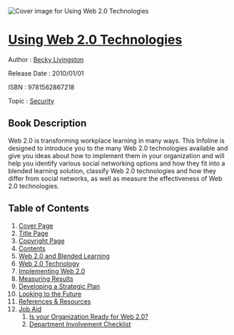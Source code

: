![Cover image for Using Web 2.0 Technologies](https://imgdetail.ebookreading.net/cover/cover/security/EB9781562867218.jpg)

[Using Web 2.0 Technologies](https://ebookreading.net/view/book/Using+Web+2.0+Technologies-EB9781562867218_1.html "Using Web 2.0 Technologies")
====================================================================================================================

Author : [Becky Livingston](https://ebookreading.net/search/author/Becky+Livingston)

Release Date : 2010/01/01

ISBN : 9781562867218

Topic : [Security](https://ebookreading.net/search/category/security)

Book Description
-----------------

Web 2.0 is transforming workplace learning in many ways. This Infoline is designed to introduce you to the many Web 2.0 technologies available and give you ideas about how to implement them in your organization and will help you identify various social networking options and how they fit into a blended learning solution, classify Web 2.0 technologies and how they differ from social networks, as well as measure the effectiveness of Web 2.0 technologies.
              
Table of Contents
-----------------

1. [Cover Page](https://ebookreading.net/view/book/Using+Web+2.0+Technologies-EB9781562867218_1.html)
1. [Title Page](https://ebookreading.net/view/book/Using+Web+2.0+Technologies-EB9781562867218_2.html)
1. [Copyright Page](https://ebookreading.net/view/book/Using+Web+2.0+Technologies-EB9781562867218_3.html)
1. [Contents](https://ebookreading.net/view/book/Using+Web+2.0+Technologies-EB9781562867218_4.html)
1. [Web 2.0 and Blended Learning](https://ebookreading.net/view/book/Using+Web+2.0+Technologies-EB9781562867218_5.html#s_1)
1. [Web 2.0 Technology](https://ebookreading.net/view/book/Using+Web+2.0+Technologies-EB9781562867218_5.html#s_2)
1. [Implementing Web 2.0](https://ebookreading.net/view/book/Using+Web+2.0+Technologies-EB9781562867218_5.html#s_3)
1. [Measuring Results](https://ebookreading.net/view/book/Using+Web+2.0+Technologies-EB9781562867218_5.html#s_4)
1. [Developing a Strategic Plan](https://ebookreading.net/view/book/Using+Web+2.0+Technologies-EB9781562867218_5.html#s_5)
1. [Looking to the Future](https://ebookreading.net/view/book/Using+Web+2.0+Technologies-EB9781562867218_5.html#s_6)
1. [References &amp; Resources](https://ebookreading.net/view/book/Using+Web+2.0+Technologies-EB9781562867218_6.html)
1. [Job Aid](https://ebookreading.net/view/book/Using+Web+2.0+Technologies-EB9781562867218_7.html)
    1. [Is your Organization Ready for Web 2.0?](https://ebookreading.net/view/book/Using+Web+2.0+Technologies-EB9781562867218_7.html#s_1)
    1. [Department Involvement Checklist](https://ebookreading.net/view/book/Using+Web+2.0+Technologies-EB9781562867218_7.html#s_2)
